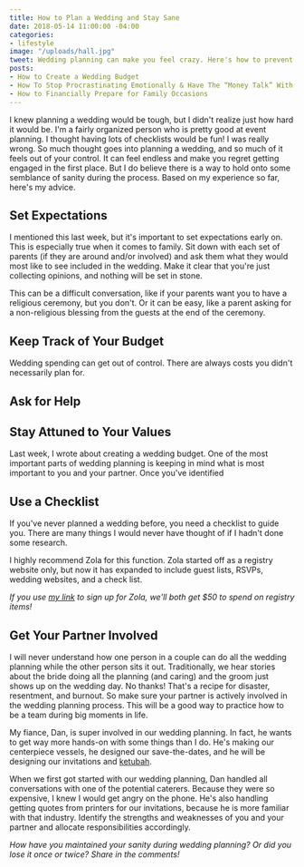 ```yaml
---
title: How to Plan a Wedding and Stay Sane
date: 2018-05-14 11:00:00 -04:00
categories:
- lifestyle
image: "/uploads/hall.jpg"
tweet: Wedding planning can make you feel crazy. Here's how to prevent that from happening.
posts:
- How to Create a Wedding Budget
- How To Stop Procrastinating Emotionally & Have The “Money Talk” With Your S.O.
- How to Financially Prepare for Family Occasions
---
```


I knew planning a wedding would be tough, but I didn't realize just how hard it would be. I'm a fairly organized person who is pretty good at event planning. I thought having lots of checklists would be fun! I was really wrong. So much thought goes into planning a wedding, and so much of it feels out of your control. It can feel endless and make you regret getting engaged in the first place. But I do believe there is a way to hold onto some semblance of sanity during the process. Based on my experience so far, here's my advice.

## Set Expectations

I mentioned this last week, but it's important to set expectations early on. This is especially true when it comes to family. Sit down with each set of parents (if they are around and/or involved) and ask them what they would most like to see included in the wedding. Make it clear that you're just collecting opinions, and nothing will be set in stone.

This can be a difficult conversation, like if your parents want you to have a religious ceremony, but you don't. Or it can be easy, like a parent asking for a non-religious blessing from the guests at the end of the ceremony.

## Keep Track of Your Budget

Wedding spending can get out of control. There are always costs you didn't necessarily plan for.

## Ask for Help

## Stay Attuned to Your Values

Last week, I wrote about creating a wedding budget. One of the most important parts of wedding planning is keeping in mind what is most important to you and your partner. Once you've identified 

## Use a Checklist

If you've never planned a wedding before, you need a checklist to guide you. There are many things I would never have thought of if I hadn't done some research. 

I highly recommend Zola for this function. Zola started off as a registry website only, but now it has expanded to include guest lists, RSVPs, wedding websites, and a check list. 

*If you use [my link](https://www.zola.com/invite/maggermano201707311447) to sign up for Zola, we'll both get $50 to spend on registry items!*

## Get Your Partner Involved

I will never understand how one person in a couple can do all the wedding planning while the other person sits it out. Traditionally, we hear stories about the bride doing all the planning (and caring) and the groom just shows up on the wedding day. No thanks! That's a recipe for disaster, resentment, and burnout. So make sure your partner is actively involved in the wedding planning process. This will be a good way to practice how to be a team during big moments in life.

My fiance, Dan, is super involved in our wedding planning. In fact, he wants to get way more hands-on with some things than I do. He's making our centerpiece vessels, he designed our save-the-dates, and he will be designing our invitations and [ketubah](https://en.wikipedia.org/wiki/Ketubah). 

When we first got started with our wedding planning, Dan handled all conversations with one of the potential caterers. Because they were so expensive, I knew I would get angry on the phone. He's also handling getting quotes from printers for our invitations, because he is more familiar with that industry. Identify the strengths and weaknesses of you and your partner and allocate responsibilities accordingly. 

*How have you maintained your sanity during wedding planning? Or did you lose it once or twice? Share in the comments!*